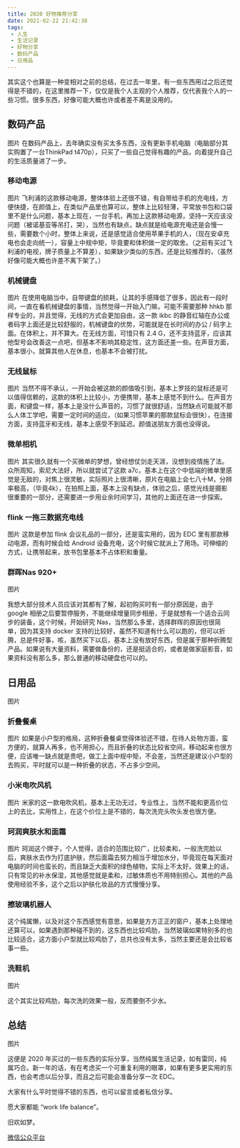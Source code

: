 ```yaml
---
title: 2020 好物推荐分享
date: 2021-02-22 21:42:38
tags: 
 - 人生
 - 生活记录
 - 好物分享
 - 数码产品
 - 日用品
---
```



其实这个也算是一种变相对之前的总结，在过去一年里，有一些东西用过之后还觉得是不错的，在这里推荐一下，仅仅是我个人主观的个人推荐，仅代表我个人的一些习惯。很多东西，好像可能大概也许或者差不离是没用的。

## 数码产品

图片
在数码产品上，去年确实没有买太多东西，没有更新手机电脑（电脑部分其实购置了一台ThinkPad t470p），只买了一些自己觉得有趣的产品，向着提升自己的生活质量进了一步。
### 移动电源
图片
飞利浦的这款移动电源，整体体验上还很不错，有自带给手机的充电线，方便快捷，在颜值上，在类似产品里也算可以，整体上比较轻薄，平常放书包和口袋里不是什么问题，基本上现在，一台手机，再加上这款移动电源，坚持一天应该没问题（被诺基亚等吊打，哭），当然也有缺点，缺点就是给电源充电还是会慢一些，需要数个小时，整体上来说，还是感觉适合使用苹果手机的人，（现在安卓充电也会走向统一），容量上中规中矩，毕竟要和体积做一定的取舍。（之前有买过飞利浦的电视，牌子质量上不算差），如果缺少类似的东西，还是比较推荐的，（虽然好像可能大概也许差不离下架了。）
### 机械键盘
图片
在使用电脑当中，自带键盘的损耗，让其的手感降低了很多，因此有一段时间，一直在看机械键盘的事情，当然觉得一开始入门嘛，可能不需要那种 hhkb 那样专业的，并且觉得，无线的方式会更加自由，这一款 ikbc 的静音红轴在办公或者码字上面还是比较舒服的，机械键盘的优势，可能就是在长时间的办公 / 码字上面。在体积上，并不算大。在无线方面，可惜只有 2.4 G，还不支持蓝牙，应该其他型号会改善这一点吧，但基本不影响其稳定性，这方面还差一些。在声音方面，基本很小，就算其他人在休息，也基本不会被打扰。
### 无线鼠标
图片
当然不得不承认，一开始会被这款的颜值吸引到，基本上罗技的鼠标还是可以值得信赖的，这款的体积上比较小，方便携带，基本上感觉不到什么。在声音方面，和键盘一样，基本上是没什么声音的，习惯了就很舒适，当然缺点可能就不那么人体工学吧，需要一定时间的适应，（如果习惯苹果的那款鼠标会很快），在连接方面，支持蓝牙和无线，基本上感受不到延迟。颜值送朋友方面也没得说。

### 微单相机
图片
其实很久就有一个买微单的梦想，曾经想仗剑走天涯，没想到疫情施了法。众所周知，索尼大法好，所以就尝试了这款 a7c，基本上在这个中低端的微单里感觉是无敌的，对焦上很灵敏，实际照片上很清晰，原片在电脑上会七八十M，分辨率极高，（毕竟4k），在拍照上面，基本上没有缺点，体验之后，感觉光线是摄影很重要的一部分，还需要进一步用业余时间学习，其他的上面还在进一步探索。

### flink 一拖三数据充电线
图片
这款是参加 flink 会议礼品的一部分，还是蛮实用的，因为 EDC 里有那款移动电源，而有时候会给 Android 设备充电，这个时候它就派上了用场。可伸缩的方式，让携带起来，放书包里基本不占体积和重量。

### 群晖Nas 920+
图片

我想大部分技术人员应该对其都有了解，起初购买时有一部分原因是，由于 google 相册之后要暂停服务，不能继续增量同步相册，于是就想有一个适合云同步的装备，这个时候，开始研究 Nas，当然那么多里，选择群晖的原因也很简单，因为其支持 docker 支持的比较好，虽然不知道有什么可以跑的，但可以折腾，总是件好事，咳，虽然买下以后，基本上没有放好东西，但是属于那种折腾型产品。如果说有大量资料，需要做备份的，还是挺适合的，或者是做家庭影音，如果资料没有那么多，那么普通的移动硬盘也可以的。

## 日用品

图片
### 折叠餐桌
图片
如果是小户型的格局，这种折叠餐桌觉得体验还不错，在待人处物方面，蛮方便的，就算人再多，也不用担心，而且折叠的状态比较省空间，移动起来也很方便，应该唯一缺点就是贵吧，做工上面中规中矩，不会差，当然还是建议小户型的去购买，平时就可以是一种折叠的状态，不占多少空间。
### 小米电吹风机
图片
米家的这一款电吹风机，基本上无功无过，专业性上，当然不能和更高价位上的去比，实用性上，在这个价位上是不错的，每次洗完头吹头发也很方便。

### 珂润爽肤水和面霜

图片
珂润这个牌子，个人觉得，适合的范围比较广，比较柔和，一般洗完脸以后，爽肤水去作为打底护肤，然后面霜去努力相当于增加水分，毕竟现在每天面对电脑的时间也蛮长的，而且缺乏大面积的绿色植物，实际上不太好。效果上的话，只有常见的补水保湿，其他感觉就是柔和，过敏体质也不用特别担心。其他的产品使用经验不多，这个之后以护肤化妆品的方式慢慢分享。

### 擦玻璃机器人

这个纯属懒，以及对这个东西感觉有意思，如果是方方正正的窗户，基本上处理地还算可以，如果遇到那种碰不到的，这东西也比较鸡肋，当然玻璃如果特别多的也比较适合，这方面小户型就比较鸡肋了，总共也没有太多，当然主要还是会比较省事一些。

### 洗鞋机

图片

这个其实比较鸡肋，每次洗的效果一般，反而要倒不少水。

## 总结

图片

这便是 2020 年买过的一些东西的实际分享，当然纯属生活记录，如有雷同，纯属巧合。新一年的话，有在考虑买一个可重复利用的眼罩，如果有更多更实用的东西，也会考虑以后分享，而且之后可能会准备分享一次 EDC。

大家有什么平时觉得不错的东西，也可以留言或者私信分享。

愿大家都能 “work life balance”。

旧欢如梦。

[微信公众平台](https://mp.weixin.qq.com/s?__biz=MzAxNDMxMDcxOQ==&mid=2649602691&idx=1&sn=7d39e37d78233924a7eba36707b72d0f&chksm=838c56d3b4fbdfc590ea65a4fecd9a29c4ded3244c2f2bc9b69f7425be23a45e93d1f52589fd&token=1278303689&lang=zh_CN#rd)